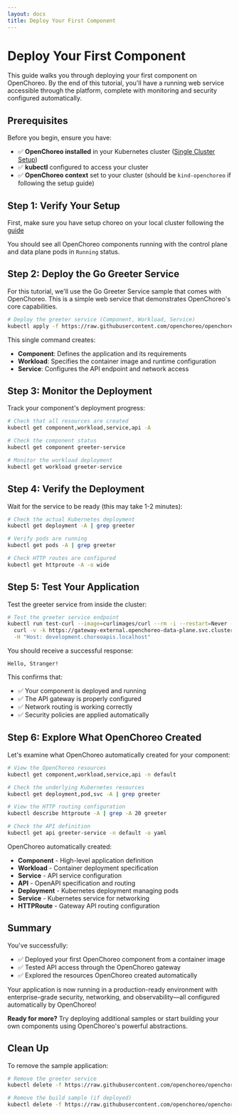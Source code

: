 ```yaml
---
layout: docs
title: Deploy Your First Component
---
```


# Deploy Your First Component

This guide walks you through deploying your first component on OpenChoreo. By the end of this tutorial, you'll have a running web service accessible through the platform, complete with monitoring and security configured automatically.

## Prerequisites

Before you begin, ensure you have:

- ✅ **OpenChoreo installed** in your Kubernetes cluster ([Single Cluster Setup](/docs/getting-started/single-cluster/))
- ✅ **kubectl** configured to access your cluster
- ✅ **OpenChoreo context** set to your cluster (should be `kind-openchoreo` if following the setup guide)

## Step 1: Verify Your Setup

First, make sure you have setup choreo on your local cluster following the [guide](./single-cluster.md)

You should see all OpenChoreo components running with the control plane and data plane pods in `Running` status.

## Step 2: Deploy the Go Greeter Service

For this tutorial, we'll use the Go Greeter Service sample that comes with OpenChoreo. This is a simple web service that demonstrates OpenChoreo's core capabilities.

```bash
# Deploy the greeter service (Component, Workload, Service)
kubectl apply -f https://raw.githubusercontent.com/openchoreo/openchoreo/main/samples/from-image/go-greeter-service/greeter-service.yaml
```

This single command creates:
- **Component**: Defines the application and its requirements
- **Workload**: Specifies the container image and runtime configuration  
- **Service**: Configures the API endpoint and network access

## Step 3: Monitor the Deployment

Track your component's deployment progress:

```bash
# Check that all resources are created
kubectl get component,workload,service,api -A

# Check the component status
kubectl get component greeter-service 

# Monitor the workload deployment
kubectl get workload greeter-service 
```

## Step 4: Verify the Deployment

Wait for the service to be ready (this may take 1-2 minutes):

```bash
# Check the actual Kubernetes deployment
kubectl get deployment -A | grep greeter

# Verify pods are running
kubectl get pods -A | grep greeter

# Check HTTP routes are configured
kubectl get httproute -A -o wide
```

## Step 5: Test Your Application

Test the greeter service from inside the cluster:

```bash
# Test the greeter service endpoint
kubectl run test-curl --image=curlimages/curl --rm -i --restart=Never -- \
  curl -v -k https://gateway-external.openchoreo-data-plane.svc.cluster.local/default/greeter-service/greeter/greet \
  -H "Host: development.choreoapis.localhost"
```

You should receive a successful response:
```
Hello, Stranger!
```

This confirms that:
- ✅ Your component is deployed and running
- ✅ The API gateway is properly configured
- ✅ Network routing is working correctly
- ✅ Security policies are applied automatically

## Step 6: Explore What OpenChoreo Created

Let's examine what OpenChoreo automatically created for your component:

```bash
# View the OpenChoreo resources
kubectl get component,workload,service,api -n default

# Check the underlying Kubernetes resources
kubectl get deployment,pod,svc -A | grep greeter

# View the HTTP routing configuration
kubectl describe httproute -A | grep -A 20 greeter

# Check the API definition
kubectl get api greeter-service -n default -o yaml
```

OpenChoreo automatically created:
- **Component** - High-level application definition
- **Workload** - Container deployment specification  
- **Service** - API service configuration
- **API** - OpenAPI specification and routing
- **Deployment** - Kubernetes deployment managing pods
- **Service** - Kubernetes service for networking
- **HTTPRoute** - Gateway API routing configuration

## Summary

You've successfully:
- ✅ Deployed your first OpenChoreo component from a container image
- ✅ Tested API access through the OpenChoreo gateway
- ✅ Explored the resources OpenChoreo created automatically

Your application is now running in a production-ready environment with enterprise-grade security, networking, and observability—all configured automatically by OpenChoreo!

**Ready for more?** Try deploying additional samples or start building your own components using OpenChoreo's powerful abstractions.

## Clean Up

To remove the sample application:

```bash
# Remove the greeter service
kubectl delete -f https://raw.githubusercontent.com/openchoreo/openchoreo/main/samples/from-image/go-greeter-service/greeter-service.yaml

# Remove the build sample (if deployed)
kubectl delete -f https://raw.githubusercontent.com/openchoreo/openchoreo/main/samples/from-source/services/go-google-buildpack-reading-list/reading-list-service.yaml
```
